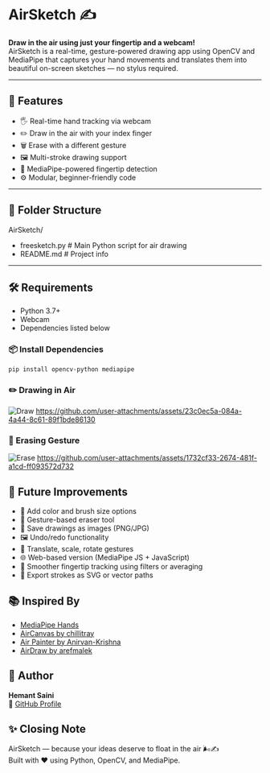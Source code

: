 # AirSketch ✍️

**Draw in the air using just your fingertip and a webcam!**  
AirSketch is a real-time, gesture-powered drawing app using OpenCV and MediaPipe that captures your hand movements and translates them into beautiful on-screen sketches — no stylus required.



---

## 🎯 Features

- 🖐️ Real-time hand tracking via webcam
- ✏️ Draw in the air with your index finger
- 🗑️ Erase with a different gesture
- 🖼️ Multi-stroke drawing support
- 🧠 MediaPipe-powered fingertip detection
- ⚙️ Modular, beginner-friendly code

---

## 📁 Folder Structure

AirSketch/
- freesketch.py   # Main Python script for air drawing
- README.md       # Project info

---

## 🛠 Requirements

- Python 3.7+
- Webcam
- Dependencies listed below

### 📦 Install Dependencies

```bash
pip install opencv-python mediapipe
```


### ✏️ Drawing in Air  
![Draw](demo_gifs/draw.gif)
https://github.com/user-attachments/assets/23c0ec5a-084a-4a44-8c61-89f1bde86130


### 🧼 Erasing Gesture  
![Erase](demo_gifs/erase.gif)
https://github.com/user-attachments/assets/1732cf33-2674-481f-a1cd-ff093572d732


## 🌱 Future Improvements
- 🎨 Add color and brush size options  
- 🧼 Gesture-based eraser tool  
- 💾 Save drawings as images (PNG/JPG)  
- 🖼️ Undo/redo functionality  
- 🧭 Translate, scale, rotate gestures  
- 🌐 Web-based version (MediaPipe JS + JavaScript)  
- 🧠 Smoother fingertip tracking using filters or averaging  
- 📂 Export strokes as SVG or vector paths  

## 📚 Inspired By

- [MediaPipe Hands](https://google.github.io/mediapipe/solutions/hands.html)  
- [AirCanvas by chillitray](https://github.com/chillitray/On-Air-Drawing)  
- [Air Painter by Anirvan-Krishna](https://github.com/Anirvan-Krishna/Air-Painter)  
- [AirDraw by arefmalek](https://github.com/arefmalek/airdraw)  

## 🙋 Author

**Hemant Saini**  
📎 [GitHub Profile](https://github.com/hemantsaini30)

## ✨ Closing Note

AirSketch — because your ideas deserve to float in the air 🌬️✍️  
Built with ❤️ using Python, OpenCV, and MediaPipe.

